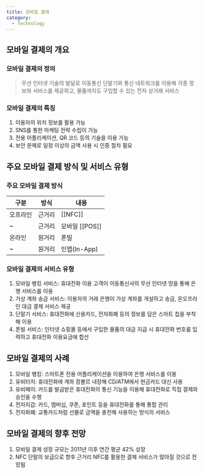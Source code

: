 ```yaml
---
title: 모바일 결제
category:
  - Technology
---
```


## 모바일 결제의 개요
### 모바일 결제의 정의
> 무선 인터넷 기술의 발달로 이동통신 단말기와 통신 네트워크를 이용해 각종 정보와 서비스를 제공하고, 물품까지도 구입할 수 있는 전자 상거래 서비스

### 모바일 결제의 특징
1. 이용자의 위치 정보를 활용 가능
1. SNS를 통한 마케팅 전략 수립이 가능
1. 전용 어플리케이션, QR 코드 등의 기술을 이용 가능
1. 보안 문제로 일정 이상의 금액 사용 시 인증 절차 필요

## 주요 모바일 결제 방식 및 서비스 유형
### 주요 모바일 결제 방식

|구분|방식|내용|
|---|---|---|
|오프라인|근거리|[[NFC]] |모바일 카드로 NFC 기반 결제 |
|~|근거리|모바일 [[POS]] |모바일에 POS화해 카드 결제 |
|온라인|원거리|폰빌 |통신비에 과금(후불) |
|~|원거리|인앱(In-App)|모바일 앱(App)을 활용한 결제 |

### 모바일 결제의 서비스 유형
1. 모바일 뱅킹 서비스: 휴대전화 이용 고객이 이동통신사의 무선 인터넷 망을 통해 은행 서비스를 이용
1. 가상 계좌 송금 서비스: 이용자의 거래 은행이 가상 계좌를 개설하고 송금, 온오프라인 대금 결제 서비스 제공
1. 단말기 서비스: 휴대전화에 신용카드, 전자화폐 등의 정보를 담은 스마트 칩을 부착해 이용
1. 폰빌 서비스: 인터넷 쇼핑몰 등에서 구입한 물품의 대금 지급 시 휴대전화 번호를 입력하고 휴대전화 이용요금에 합산

## 모바일 결제의 사례
1. 모바일 뱅킹: 스마트폰 전용 어플리케이션을 이용하여 은행 서비스를 이용
1. 유비터치: 휴대전화에 계좌 정볼르 내장해 CD/ATM에서 현금카드 대신 사용
1. 유비페이: 카드를 발급받은 휴대전화의 통신 기능을 이용해 휴대전화로 직접 결제와 승인을 수행
1. 전자지갑: 카드, 멤버십, 쿠폰, 포인트 등을 휴대전화를 통해 통합 관리
1. 전자화폐: 교통카드처럼 선불로 금액을 충전해 사용하는 방식의 서비스

## 모바일 결제의 향후 전망
1. 모바일 결제 성장 규모는 2011년 이후 연간 평균 42% 성장
1. NFC 단말의 보급으로 향후 근거리 NFC를 활용한 결제 서비스가 많아질 것으로 전망됨
